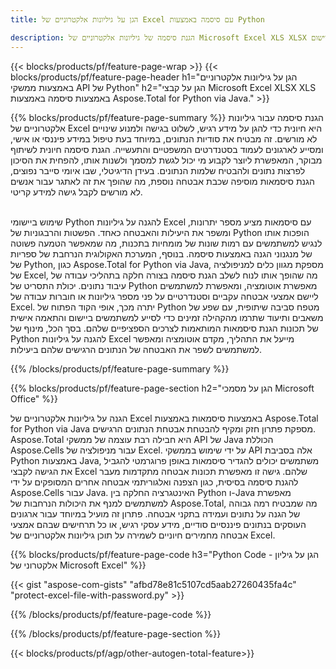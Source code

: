 ```yaml
---
title: הגן על גיליונות אלקטרוניים של Excel עם סיסמה באמצעות Python  

description: הגנת סיסמה של גיליונות אלקטרוניים של Microsoft Excel XLS XLSX באמצעות יישום Python. החל סיסמה בקלות.
---
```


{{< blocks/products/pf/feature-page-wrap >}}
{{< blocks/products/pf/feature-page-header h1="הגן על גיליונות אלקטרוניים באמצעות ממשקי API של Python" h2="הגן על קבצי Microsoft Excel XLSX XLS באמצעות סיסמה באמצעות Aspose.Total for Python via Java." >}}

{{% blocks/products/pf/feature-page-summary %}}
הגנת סיסמה עבור גיליונות אלקטרוניים של Excel היא חיונית כדי להגן על מידע רגיש, לשלוט בגישה ולמנוע שינויים לא מורשים.  זה מבטיח את סודיות הנתונים, במיוחד בעת טיפול במידע פיננסי או אישי, ומסייע לארגונים לעמוד בסטנדרטים המשפטיים והתעשייה.  הגנת סיסמה חיונית לשיתוף מבוקר, המאפשרת ליוצר לקבוע מי יכול לגשת למסמך ולשנות אותו, להפחית את הסיכון לפרצות נתונים ולהבטיח שלמות הנתונים.  בעידן הדיגיטלי, שבו איומי סייבר נפוצים, הגנת סיסמאות מוסיפה שכבת אבטחה נוספת, מה שהופך את זה לאתגר עבור אנשים לא מורשים לקבל גישה למידע קריטי. <br /><br />

שימוש ביישומי Python להגנה על גיליונות Excel עם סיסמאות מציע מספר יתרונות, ומשפר את היעילות והאבטחה כאחד.  הפשטות והרבגוניות של Python הופכות אותו לנגיש למשתמשים עם רמות שונות של מומחיות בתכנות, מה שמאפשר הטמעה פשוטה של מנגנוני הגנה באמצעות סיסמה.  בנוסף, המערכת האקולוגית הנרחבת של ספריות של Python, כגון Aspose.Total for Python via Java, מספקת מגוון כלים למניפולציה של Excel, מה שהופך אותו לנוח לשלב הגנת סיסמה בצורה חלקה בתהליכי עבודה של עיבוד נתונים.  יכולת התסריט של Python מאפשרת אוטומציה, ומאפשרת למשתמשים ליישם אמצעי אבטחה עקביים וסטנדרטיים על פני מספר גיליונות או חוברות עבודה של Excel.  יתרה מכך, אופי הקוד הפתוח של Python מטפח סביבה שיתופית, עם שפע של משאבים ותיעוד שתרמו מהקהילה זמינים כדי לסייע למשתמשים ביישום והתאמה אישית של תכונות הגנת סיסמאות המותאמות לצרכים הספציפיים שלהם.  בסך הכל, מינוף של Python להגנה על גיליונות Excel מייעל את התהליך, מקדם אוטומציה ומאפשר למשתמשים לשפר את האבטחה של הנתונים הרגישים שלהם ביעילות.

{{% /blocks/products/pf/feature-page-summary  %}}



{{% blocks/products/pf/feature-page-section  h2="הגן על מסמכי Microsoft Office" %}}

הגנה על גיליונות אלקטרוניים של Excel באמצעות סיסמאות באמצעות Aspose.Total for Python via Java מספקת פתרון חזק ומקיף להבטחת אבטחת הנתונים הרגישים. Aspose.Total היא חבילה רבת עוצמה של ממשקי API של Java הכוללת Aspose.Cells עבור מניפולציה של Excel.  על ידי שימוש בממשקי API אלה בסביבת Python באמצעות Java, משתמשים יכולים להגדיר סיסמאות באופן פרוגרמטי להגביל את הגישה לקבצי Excel שלהם.  גישה זו מאפשרת תכונות אבטחה מתקדמות מעבר להגנת סיסמה בסיסית, כגון הצפנה ואלגוריתמי אבטחה אחרים המסופקים על ידי Aspose.Cells עבור Java.  האינטגרציה החלקה בין Python ו-Java מאפשרת למשתמשים למנף את היכולות הנרחבות של Aspose.Total, מה שמבטיח רמה גבוהה של הגנה על נתונים ועמידה בתקני אבטחה.  פתרון זה מועיל במיוחד עבור ארגונים העוסקים בנתונים פיננסיים סודיים, מידע עסקי רגיש, או כל תרחישים שבהם אמצעי אבטחה מחמירים חיוניים לשמירה על תוכן גיליונות אלקטרוניים של Excel.

{{% blocks/products/pf/feature-page-code h3="Python Code - הגן על גיליון אלקטרוני של Microsoft Excel" %}}

{{< gist "aspose-com-gists" "afbd78e81c5107cd5aab27260435fa4c" "protect-excel-file-with-password.py" >}}

{{% /blocks/products/pf/feature-page-code  %}}

{{% /blocks/products/pf/feature-page-section %}}

{{< blocks/products/pf/agp/other-autogen-total-feature>}}